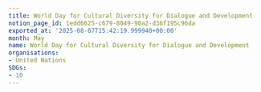 ```yaml
---
title: World Day for Cultural Diversity for Dialogue and Development
notion_page_id: 1edd6625-c679-8049-90a2-d36f195c96da
exported_at: '2025-08-07T15:42:19.999940+00:00'
month: May
name: World Day for Cultural Diversity for Dialogue and Development
organisations:
- United Nations
SDGs:
- 10
---
```


